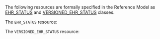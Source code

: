 The following resources are formally specified in the Reference Model as [EHR_STATUS](https://specifications.openehr.org/releases/RM/latest/ehr.html#_ehr_status_class) and [VERSIONED_EHR_STATUS](https://specifications.openehr.org/releases/RM/latest/ehr.html#_versioned_ehr_status_class) classes.
<div class="mb-5"></div>

The `EHR_STATUS` resource:
<SchemaDefinition schemaRef="#/components/schemas/EhrStatus" />

The `VERSIONED_EHR_STATUS` resource:
<SchemaDefinition schemaRef="#/components/schemas/VersionedEhrStatus" />

